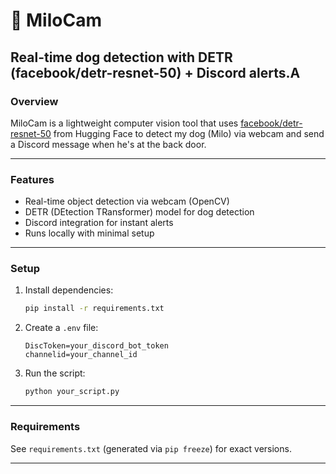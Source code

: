 # 🐶 MiloCam

Real-time dog detection with DETR (facebook/detr-resnet-50) + Discord alerts.A
---

### Overview

MiloCam is a lightweight computer vision tool that uses [facebook/detr-resnet-50](https://huggingface.co/facebook/detr-resnet-50) from Hugging Face to detect my dog (Milo) via webcam and send a Discord message when he's at the back door.

---

### Features

* Real-time object detection via webcam (OpenCV)
* DETR (DEtection TRansformer) model for dog detection
* Discord integration for instant alerts
* Runs locally with minimal setup

---

### Setup

1. Install dependencies:

   ```bash
   pip install -r requirements.txt
   ```

2. Create a `.env` file:

   ```
   DiscToken=your_discord_bot_token
   channelid=your_channel_id
   ```

3. Run the script:

   ```bash
   python your_script.py
   ```

---

### Requirements

See `requirements.txt` (generated via `pip freeze`) for exact versions.

---
